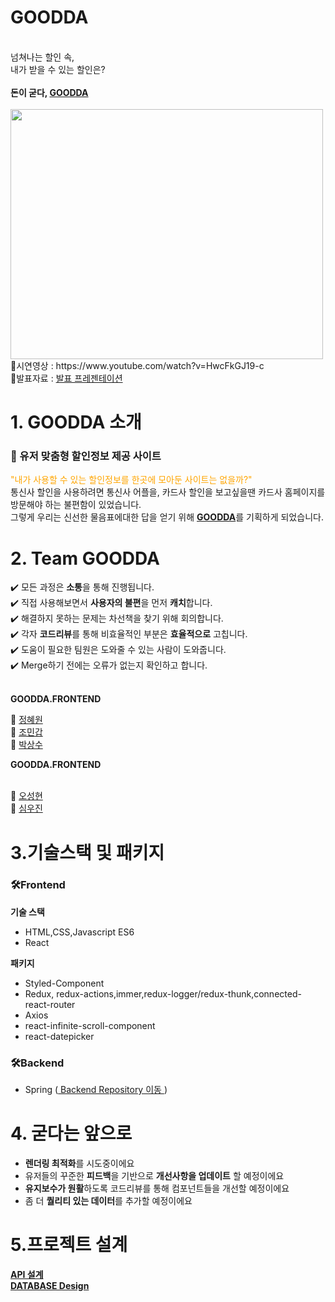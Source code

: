 <!Doctype html>
<html>
  <head>
    <meta charset="utf-8" />
  </head>
  <body>
    <h1>GOODDA</h1>
    <br> 넘쳐나는 할인 속,
    <br> 내가 받을 수 있는 할인은?
    <br><br>
    <strong>돈이 굳다, <a href="http://goodda.co.kr/">GOODDA</a></strong>
    <br><br>
    <img src="https://user-images.githubusercontent.com/80829340/147077728-4b595894-eed2-4952-b91e-f6e30486a942.jpeg" width="500px" height="400px"
    <br> 📌시연영상 : https://www.youtube.com/watch?v=HwcFkGJ19-c
    <br> 📌발표자료 : <a href="https://docs.google.com/presentation/d/1b50NotMMKwUWukIuU2MthVASxrdW-RcRldKd31EDLNY/edit#slide=id.g105bfcaaf62_2_340">발표 프레젠테이션 </a>
    <h1>1. GOODDA 소개</h1>
    <h3> 📌 유저 맞춤형 할인정보 제공 사이트 </h3>
    <p> <span style="color:orange" >"내가 사용할 수 있는 할인정보를 한곳에 모아둔 사이트는 없을까?"</span>
      <br> 통신사 할인을 사용하려면 통신사 어플을, 카드사 할인을 보고싶을땐 카드사 홈페이지를 방문해야 하는 불편함이 있었습니다.
      <br> 그렇게 우리는 신선한 물음표에대한 답을 얻기 위해 <strong><a href= "http://goodda.co.kr/">GOODDA</a></strong>를 기획하게 되었습니다.</p> 
    <h1>2. Team GOODDA</h1>
    ✔️ 모든 과정은 <strong>소통</strong>을 통해 진행됩니다.
   <br> ✔️ 직접 사용해보면서 <strong>사용자의 불편</strong>을 먼저 <strong>캐치</strong>합니다.
   <br> ✔️ 해결하지 못하는 문제는 차선책을 찾기 위해 회의합니다.
   <br> ✔️ 각자 <strong>코드리뷰</strong>를 통해 비효율적인 부분은 <strong>효율적으로</strong> 고칩니다.
   <br> ✔️ 도움이 필요한 팀원은 도와줄 수 있는 사람이 도와줍니다.
   <br> ✔️ Merge하기 전에는 오류가 없는지 확인하고 합니다.
    <br><br>
    <p><strong> GOODDA.FRONTEND </strong></p>
     🌱 <a href = "https://github.com/jaake97">정혜원</a>
    <br> 🌱 <a href = "mingab91.github.com ">조민갑</a>
    <br> 🌱 <a href = "https://github.com/parksangsoo">박상수</a>
    <p><strong> GOODDA.FRONTEND </strong></p>
    <br> 🌱 <a href = "https://github.com/ohchon">오성현</a>
    <br> 🌱 <a href = "https://github.com/parksangsoo">심우진</a>
    <h1>3.기술스택 및 패키지</h1>
   <h3>🛠Frontend</h3>
    <strong>기술 스택</strong>
     <ul>
      <li>HTML,CSS,Javascript ES6</li>
      <li>React</li>
     </ul>
    <strong>패키지</strong>
     <ul>
      <li>Styled-Component</li>
      <li>Redux, redux-actions,immer,redux-logger/redux-thunk,connected-react-router</li>
      <li>Axios</li>
      <li>react-infinite-scroll-component</li>
      <li>react-datepicker</li>
     </ul>
    <h3>🛠Backend</h3>
    <ul>
      <li> Spring (<a href = "https://github.com/HangHae99-Team17/backend/blob/master/README.md"> Backend Repository 이동 </a>)</li>
    </ul>
    <h1>4. 굳다는 앞으로</h1>
    <ul>
      <li><strong>렌더링 최적화</strong>를 시도중이에요</li>
      <li>유저들의 꾸준한 <strong>피드백</strong>을 기반으로 <strong>개선사항을 업데이트</strong> 할 예정이에요</li>
      <li><strong>유지보수가 원활</strong>하도록 코드리뷰를 통해 컴포넌트들을 개선할 예정이에요</li>
      <li>좀 더 <strong>퀄리티 있는 데이터</strong>를 추가할 예정이에요</li>
    </ul>
    <h1>5.프로젝트 설계</h1>
    <strong><a href = "https://www.notion.so/API-Design-2118b599a6e646ed9aba62158283065a">API 설계</a></strong>
    <br> <strong><a href = "">DATABASE Design</a></strong>
  </body>
</html>
